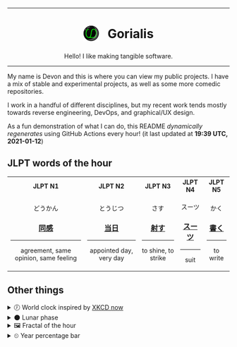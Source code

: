 ***

<h1 align="center">
<sub>
    <img src="readme/resources/avatar.png" height="36">
</sub>
&nbsp;
Gorialis
</h1>
<p align="center">
Hello! I like making tangible software.
</p>

***

My name is Devon and this is where you can view my public projects. I have a mix of stable and experimental projects, as well as some more comedic repositories.

I work in a handful of different disciplines, but my recent work tends mostly towards reverse engineering, DevOps, and graphical/UX design.

As a fun demonstration of what I can do, this README *dynamically regenerates* using GitHub Actions every hour! (it last updated at **19:39 UTC, 2021-01-12**)

<h2>JLPT words of the hour</h2>
<table>
    <tr>
        <th>JLPT N1</th>
        <th>JLPT N2</th>
        <th>JLPT N3</th>
        <th>JLPT N4</th>
        <th>JLPT N5</th>
    </tr>
    <tr>
        <td>
            <p align="center">どうかん</p>
            <h3 align="center"><b><a href="https://jisho.org/search/%E5%90%8C%E6%84%9F">同感</a></b></h3>
            <hr>
            <p align="center">agreement,<wbr> same opinion,<wbr> same feeling</p>
        </td>
        <td>
            <p align="center">とうじつ</p>
            <h3 align="center"><b><a href="https://jisho.org/search/%E5%BD%93%E6%97%A5">当日</a></b></h3>
            <hr>
            <p align="center">appointed day,<wbr> very day</p>
        </td>
        <td>
            <p align="center">さす</p>
            <h3 align="center"><b><a href="https://jisho.org/search/%E5%B0%84%E3%81%99">射す</a></b></h3>
            <hr>
            <p align="center">to shine,<wbr> to strike</p>
        </td>
        <td>
            <p align="center">スーツ</p>
            <h3 align="center"><b><a href="https://jisho.org/search/%E3%82%B9%E3%83%BC%E3%83%84">スーツ</a></b></h3>
            <hr>
            <p align="center">suit</p>
        </td>
        <td>
            <p align="center">かく</p>
            <h3 align="center"><b><a href="https://jisho.org/search/%E6%9B%B8%E3%81%8F">書く</a></b></h3>
            <hr>
            <p align="center">to write</p>
        </td>
    </tr>
</table>

<h2>Other things</h2>
<details>
<summary>🕖  World clock inspired by <a href="https://xkcd.com/now">XKCD now</a></summary>

> <img src="generated/now.png" width="512">

</details>
<details>
<summary>🌑 Lunar phase</summary>

The moon is approximately 0.72% through its phase (New Moon).

</details>
<details>
<summary>&#x1f5bc; Fractal of the hour</summary>

> <img src="generated/fractal.png" width="512">

</details>
<details>
<summary>&#x23f2; Year percentage bar</summary>
<pre><code>2021 [▁▁▁▁▁▁▁▁▁▁▁▁▁▁▁▁▁▁▁▁] 3.24%</code></pre>
</details>
